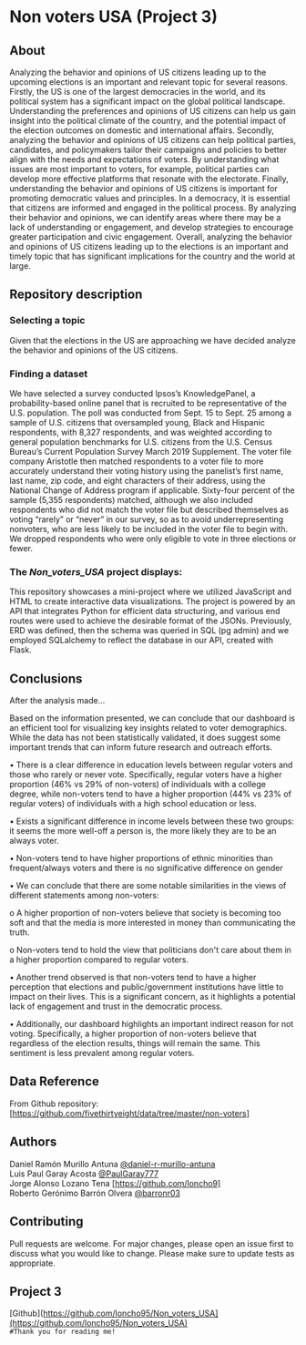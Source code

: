 # Non voters USA (Project 3)
## About
Analyzing the behavior and opinions of US citizens leading up to the upcoming elections is an important and relevant topic for several reasons.
Firstly, the US is one of the largest democracies in the world, and its political system has a significant impact on the global political landscape. Understanding the preferences and opinions of US citizens can help us gain insight into the political climate of the country, and the potential impact of the election outcomes on domestic and international affairs.
Secondly, analyzing the behavior and opinions of US citizens can help political parties, candidates, and policymakers tailor their campaigns and policies to better align with the needs and expectations of voters. By understanding what issues are most important to voters, for example, political parties can develop more effective platforms that resonate with the electorate.
Finally, understanding the behavior and opinions of US citizens is important for promoting democratic values and principles. In a democracy, it is essential that citizens are informed and engaged in the political process. By analyzing their behavior and opinions, we can identify areas where there may be a lack of understanding or engagement, and develop strategies to encourage greater participation and civic engagement.
Overall, analyzing the behavior and opinions of US citizens leading up to the elections is an important and timely topic that has significant implications for the country and the world at large.

## Repository description
### Selecting a topic 
Given that the elections in the US are approaching we have decided analyze the behavior and opinions of the US citizens.
### Finding a dataset 
We have selected a survey conducted Ipsos’s KnowledgePanel, a probability-based online panel that is recruited to be representative of the U.S. population. The poll was conducted from Sept. 15 to Sept. 25 among a sample of U.S. citizens that oversampled young, Black and Hispanic respondents, with 8,327 respondents, and was weighted according to general population benchmarks for U.S. citizens from the U.S. Census Bureau’s Current Population Survey March 2019 Supplement. The voter file company Aristotle then matched respondents to a voter file to more accurately understand their voting history using the panelist’s first name, last name, zip code, and eight characters of their address, using the National Change of Address program if applicable. Sixty-four percent of the sample (5,355 respondents) matched, although we also included respondents who did not match the voter file but described themselves as voting “rarely” or “never” in our survey, so as to avoid underrepresenting nonvoters, who are less likely to be included in the voter file to begin with. We dropped respondents who were only eligible to vote in three elections or fewer.

### The *Non_voters_USA* project displays:
This repository showcases a mini-project where we utilized JavaScript and HTML to create interactive data visualizations. The project is powered by an API that integrates Python for efficient data structuring, and various end routes were used to achieve the desirable format of the JSONs. Previously, ERD was defined, then the schema was queried in SQL (pg admin) and we employed SQLalchemy to reflect the database in our API, created with Flask.

## Conclusions
After the analysis made...

Based on the information presented, we can conclude that our dashboard is an efficient tool for visualizing key insights related to voter demographics. While the data has not been statistically validated, it does suggest some important trends that can inform future research and outreach efforts.

•	There is a clear difference in education levels between regular voters and those who rarely or never vote. Specifically, regular voters have a higher proportion (46% vs 29% of non-voters) of individuals with a college degree, while non-voters tend to have a higher proportion (44% vs 23% of regular voters) of individuals with a high school education or less.

•	Exists a significant difference in income levels between these two groups: it seems the more well-off a person is, the more likely they are to be an always voter.

•	Non-voters tend to have higher proportions of ethnic minorities than frequent/always voters and there is no significative difference on gender

•	We can conclude that there are some notable similarities in the views of different statements among non-voters:
  
  o	A higher proportion of non-voters believe that society is becoming too soft and that the media is more interested in money than communicating the truth. 
  
  o	Non-voters tend to hold the view that politicians don't care about them in a higher proportion compared to regular voters.

•	Another trend observed is that non-voters tend to have a higher perception that elections and public/government institutions have little to impact on their lives. This is a significant concern, as it highlights a potential lack of engagement and trust in the democratic process.

•	Additionally, our dashboard highlights an important indirect reason for not voting. Specifically, a higher proportion of non-voters believe that regardless of the election results, things will remain the same. This sentiment is less prevalent among regular voters.


## Data Reference
From Github repository: [https://github.com/fivethirtyeight/data/tree/master/non-voters]
## Authors
Daniel Ramón Murillo Antuna [@daniel-r-murillo-antuna](https://www.github.com/daniel-r-murillo-antuna)<br />
Luis Paul Garay Acosta [@PaulGaray777](https://github.com/PaulGaray777)<br />
Jorge Alonso Lozano Tena [https://github.com/loncho9] <br />
Roberto Gerónimo Barrón Olvera [@barronr03](https://www.github.com/barronr03)<br />

## Contributing
Pull requests are welcome. For major changes, please open an issue first to discuss what you would like to change.
Please make sure to update tests as appropriate.
## Project 3
[Github](https://github.com/loncho95/Non_voters_USA](https://github.com/loncho95/Non_voters_USA)<br />
```#Thank you for reading me!```




















